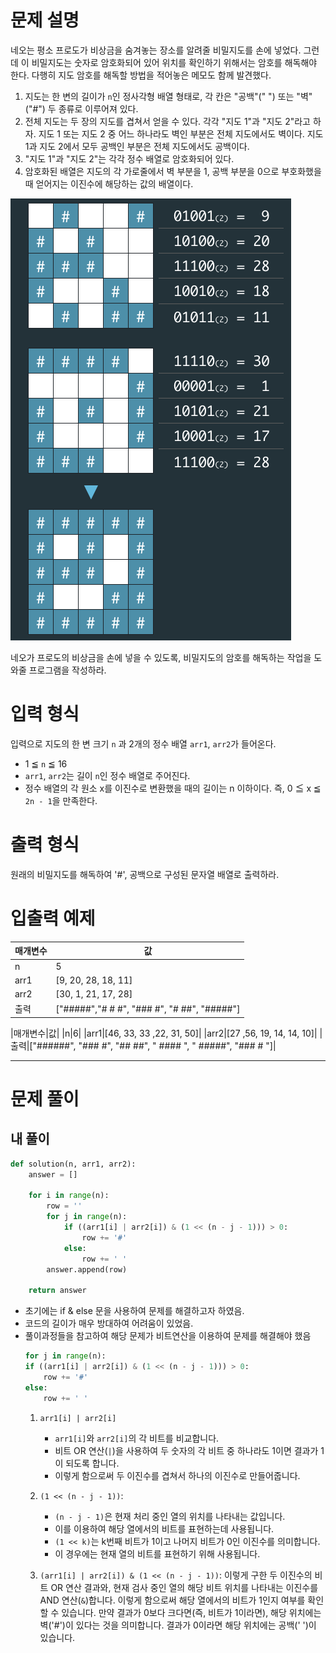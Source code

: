 # 문제 설명
네오는 평소 프로도가 비상금을 숨겨놓는 장소를 알려줄 비밀지도를 손에 넣었다. 그런데 이 비밀지도는 숫자로 암호화되어 있어 위치를 확인하기 위해서는 암호를 해독해야 한다. 다행히 지도 암호를 해독할 방법을 적어놓은 메모도 함께 발견했다.

1. 지도는 한 변의 길이가 `n`인 정사각형 배열 형태로, 각 칸은 "공백"(" ") 또는 "벽"("#") 두 종류로 이루어져 있다.
2. 전체 지도는 두 장의 지도를 겹쳐서 얻을 수 있다. 각각 "지도 1"과 "지도 2"라고 하자. 지도 1 또는 지도 2 중 어느 하나라도 벽인 부분은 전체 지도에서도 벽이다. 지도 1과 지도 2에서 모두 공백인 부분은 전체 지도에서도 공백이다.
3. "지도 1"과 "지도 2"는 각각 정수 배열로 암호화되어 있다.
4. 암호화된 배열은 지도의 각 가로줄에서 벽 부분을 1, 공백 부분을 0으로 부호화했을 때 얻어지는 이진수에 해당하는 값의 배열이다.

![alt text](images\비밀지도.png)

네오가 프로도의 비상금을 손에 넣을 수 있도록, 비밀지도의 암호를 해독하는 작업을 도와줄 프로그램을 작성하라.

# 입력 형식
입력으로 지도의 한 변 크기 `n` 과 2개의 정수 배열 `arr1`, `arr2`가 들어온다.

- 1 ≦ `n` ≦ 16
- `arr1`, `arr2`는 길이 `n`인 정수 배열로 주어진다.
- 정수 배열의 각 원소 x를 이진수로 변환했을 때의 길이는 n 이하이다. 즉, 0 ≦ x ≦ `2n - 1`을 만족한다.

# 출력 형식
원래의 비밀지도를 해독하여 '#', 공백으로 구성된 문자열 배열로 출력하라.

# 입출력 예제
|매개변수|값|
|--|--|
|n|5|
|arr1|[9, 20, 28, 18, 11]|
|arr2|[30, 1, 21, 17, 28]|
|출력|["#####","# # #", "### #", "# ##", "#####"]|

|매개변수|값|
|n|6|
|arr1|[46, 33, 33 ,22, 31, 50]|
|arr2|[27 ,56, 19, 14, 14, 10]|
|출력|["######", "### #", "## ##", " #### ", " #####", "### # "]|

---

# 문제 풀이
## 내 풀이
```python
def solution(n, arr1, arr2):
    answer = []
    
    for i in range(n):
        row = ''
        for j in range(n):
            if ((arr1[i] | arr2[i]) & (1 << (n - j - 1))) > 0:
                row += '#'
            else:
                row += ' '
        answer.append(row)
    
    return answer
```
- 초기에는 if & else 문을 사용하여 문제를 해결하고자 하였음.
- 코드의 길이가 매우 방대하여 어려움이 있었음.
- 풀이과정들을 참고하여 해당 문제가 비트연산을 이용하여 문제를 해결해야 했음
    ```python
    for j in range(n):
    if ((arr1[i] | arr2[i]) & (1 << (n - j - 1))) > 0:
        row += '#'
    else:
        row += ' '
    ```
    1. `arr1[i] | arr2[i]`
        - `arr1[i]`와 `arr2[i]`의 각 비트를 비교합니다.
        - 비트 OR 연산(`|`)을 사용하여 두 숫자의 각 비트 중 하나라도 1이면 결과가 1이 되도록 합니다.
        - 이렇게 함으로써 두 이진수를 겹쳐서 하나의 이진수로 만들어줍니다.

    2. `(1 << (n - j - 1))`: 
        - `(n - j - 1)`은 현재 처리 중인 열의 위치를 나타내는 값입니다. 
        - 이를 이용하여 해당 열에서의 비트를 표현하는데 사용됩니다. 
        - `(1 << k)`는 k번째 비트가 1이고 나머지 비트가 0인 이진수를 의미합니다. 
        - 이 경우에는 현재 열의 비트를 표현하기 위해 사용됩니다.

    3. `(arr1[i] | arr2[i]) & (1 << (n - j - 1))`: 이렇게 구한 두 이진수의 비트 OR 연산 결과와, 현재 검사 중인 열의 해당 비트 위치를 나타내는 이진수를 AND 연산(`&`)합니다. 이렇게 함으로써 해당 열에서의 비트가 1인지 여부를 확인할 수 있습니다. 만약 결과가 0보다 크다면(즉, 비트가 1이라면), 해당 위치에는 벽('#')이 있다는 것을 의미합니다. 결과가 0이라면 해당 위치에는 공백(' ')이 있습니다.